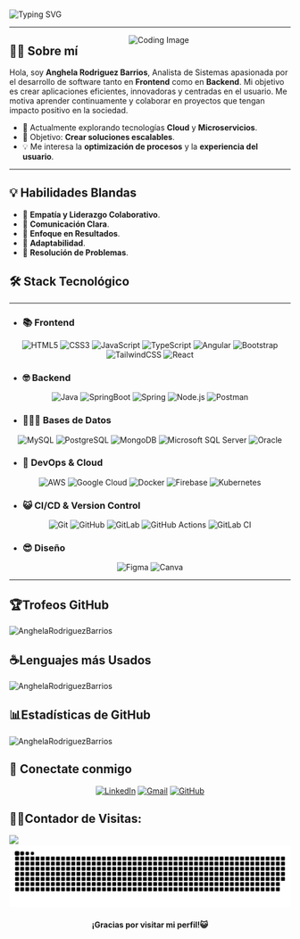 # <div align="center">
  <img src="https://readme-typing-svg.demolab.com?font=Fira+Code&size=25&pause=1000&color=ffff00&center=true&vCenter=true&width=600&lines=%C2%A1Hola 🤓!+Soy+Anghela+Rodriguez+Barrios;Analista+de+Sistemas;Frontend+%26+Backend+Developer;Apasionada+por+la+Tecnolog%C3%ADa+y+el+Dise%C3%B1o" alt="Typing SVG" />
</div>

---

<img align="right" width="290" alt="Coding Image" src="https://wallpapers.com/images/featured/programacion-de-iphone-bd86goc4fhvenj72.jpg"/>

## 👩‍💻 Sobre mí

Hola, soy **Anghela Rodriguez Barrios**, Analista de Sistemas apasionada por el desarrollo de software tanto en **Frontend** como en **Backend**. Mi objetivo es crear aplicaciones eficientes, innovadoras y centradas en el usuario. Me motiva aprender continuamente y colaborar en proyectos que tengan impacto positivo en la sociedad.

- 🌱 Actualmente explorando tecnologías **Cloud** y **Microservicios**.
- 🎯 Objetivo: **Crear soluciones escalables**.
- 💡 Me interesa la **optimización de procesos** y la **experiencia del usuario**.

---

## 💡 Habilidades Blandas

- 🌟 **Empatía y Liderazgo Colaborativo**.  
- 💬 **Comunicación Clara**.  
- 🎯 **Enfoque en Resultados**.  
- 🔄 **Adaptabilidad**.  
- 🧩 **Resolución de Problemas**.  


## 🛠️ Stack Tecnológico

---

- ### **📚 Frontend**
<div align="center">

![HTML5](https://img.shields.io/badge/HTML5-E34F26?style=for-the-badge&logo=html5&logoColor=white)
![CSS3](https://img.shields.io/badge/CSS3-1572B6?style=for-the-badge&logo=css3&logoColor=white)
![JavaScript](https://img.shields.io/badge/JavaScript-F7DF1E?style=for-the-badge&logo=javascript&logoColor=black)
![TypeScript](https://img.shields.io/badge/TypeScript-3178C6?style=for-the-badge&logo=typescript&logoColor=white)
![Angular](https://img.shields.io/badge/Angular-DD0031?style=for-the-badge&logo=angular&logoColor=white)
![Bootstrap](https://img.shields.io/badge/Bootstrap-7952B3?style=for-the-badge&logo=bootstrap&logoColor=white)
![TailwindCSS](https://img.shields.io/badge/TailwindCSS-06B6D4?style=for-the-badge&logo=tailwindcss&logoColor=white)
![React](https://img.shields.io/badge/React-61DAFB?style=for-the-badge&logo=react&logoColor=black)

</div>

- ### **🤓 Backend**
<div align="center">

![Java](https://img.shields.io/badge/Java-007396?style=for-the-badge&logo=java&logoColor=white)
![SpringBoot](https://img.shields.io/badge/SpringBoot-6DB33F?style=for-the-badge&logo=spring-boot&logoColor=white)
![Spring](https://img.shields.io/badge/Spring-6DB33F?style=for-the-badge&logo=spring&logoColor=white)
![Node.js](https://img.shields.io/badge/Node.js-339933?style=for-the-badge&logo=node.js&logoColor=white)
![Postman](https://img.shields.io/badge/Postman-FF6C37?style=for-the-badge&logo=postman&logoColor=white)

</div>

- ### **👨🏻‍💻 Bases de Datos**
<div align="center">

![MySQL](https://img.shields.io/badge/MySQL-4479A1?style=for-the-badge&logo=mysql&logoColor=white)
![PostgreSQL](https://img.shields.io/badge/PostgreSQL-316192?style=for-the-badge&logo=postgresql&logoColor=white)
![MongoDB](https://img.shields.io/badge/MongoDB-47A248?style=for-the-badge&logo=mongodb&logoColor=white)
![Microsoft SQL Server](https://img.shields.io/badge/SQL_Server-CC2927?style=for-the-badge&logo=microsoft-sql-server&logoColor=white)
![Oracle](https://img.shields.io/badge/Oracle-F80000?style=for-the-badge&logo=oracle&logoColor=white)

</div>

- ### **🎯 DevOps & Cloud**
<div align="center">

![AWS](https://img.shields.io/badge/AWS-232F3E?style=for-the-badge&logo=amazon-aws&logoColor=white)
![Google Cloud](https://img.shields.io/badge/Google_Cloud-4285F4?style=for-the-badge&logo=google-cloud&logoColor=white)
![Docker](https://img.shields.io/badge/Docker-2496ED?style=for-the-badge&logo=docker&logoColor=white)
![Firebase](https://img.shields.io/badge/Firebase-FFCA28?style=for-the-badge&logo=firebase&logoColor=black)
![Kubernetes](https://img.shields.io/badge/Kubernetes-326CE5?style=for-the-badge&logo=kubernetes&logoColor=white)

</div>

- ### **😺 CI/CD & Version Control**
<div align="center">

![Git](https://img.shields.io/badge/Git-F05032?style=for-the-badge&logo=git&logoColor=white)
![GitHub](https://img.shields.io/badge/GitHub-100000?style=for-the-badge&logo=github&logoColor=white)
![GitLab](https://img.shields.io/badge/GitLab-FCA121?style=for-the-badge&logo=gitlab&logoColor=white)
![GitHub Actions](https://img.shields.io/badge/GitHub_Actions-2088FF?style=for-the-badge&logo=github-actions&logoColor=white)
![GitLab CI](https://img.shields.io/badge/GitLab_CI-330F63?style=for-the-badge&logo=gitlab&logoColor=white)

</div>

- ### **😎 Diseño**
<div align="center">

![Figma](https://img.shields.io/badge/Figma-F24E1E?style=for-the-badge&logo=figma&logoColor=white)
![Canva](https://img.shields.io/badge/Canva-00C4CC?style=for-the-badge&logo=canva&logoColor=white)

</div>

---


## 🏆Trofeos GitHub
<img src="https://github-profile-trophy.vercel.app/api/?username=AnghelaRodriguezBarrios&locale=es" alt="AnghelaRodriguezBarrios" style="width: 850px;"/>

## ☕Lenguajes más Usados
<img src="https://github-readme-stats.vercel.app/api/top-langs/?username=AnghelaRodriguezBarrios&locale=es&layout=compact&langs_count=10&role=OWNER,COLLABORATOR&theme=default" alt="AnghelaRodriguezBarrios" style="width: 250px;"/>

## 📊Estadísticas de GitHub
<img src="https://github-readme-stats.vercel.app/api?username=AnghelaRodriguezBarrios&show_icons=true&locale=es&role=OWNER,COLLABORATOR&theme=default" alt="AnghelaRodriguezBarrios" style="width: 300px;"/>

## 🤝 Conectate conmigo

<div align="center">

[![LinkedIn](https://img.shields.io/badge/LinkedIn-0077B5?style=for-the-badge&logo=linkedin&logoColor=white)](https://www.linkedin.com/in/anghela-antonella-rodriguez-barrios-a613b6238/)
[![Gmail](https://img.shields.io/badge/Gmail-D14836?style=for-the-badge&logo=gmail&logoColor=white)](mailto:anghela.rodriguez@vallegrande.edu.pe)
[![GitHub](https://img.shields.io/badge/GitHub-100000?style=for-the-badge&logo=github&logoColor=white)](https://github.com/AnghelaRodriguezBarrios)

</div>

## 👩‍💻Contador de Visitas: 
<img src="https://profile-counter.glitch.me/AnghelaRodriguezBarrios/count.svg"/>

<div align="center">
  <img  src="https://github.com/1999AZZAR/1999AZZAR/blob/readme/resources/grid-snake.svg"
       alt="snake" /></a>
</div>

<h4 align="center">¡Gracias por visitar mi perfil!😺</h4>
